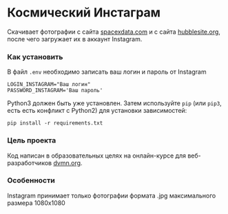 # Космический Инстаграм
Скачивает фотографии с сайта [spacexdata.com](https://spacexdata.com) и с сайта 
[hubblesite.org](http://hubblesite.org), после чего загружает их в аккаунт Instagram.


### Как установить
В файл `.env` необходимо записать ваш логин и пароль от Instagram
```text
LOGIN_INSTAGRAM="Ваш логин"
PASSWORD_INSTAGRAM='Ваш пароль'
```
Python3 должен быть уже установлен. 
Затем используйте `pip` (или `pip3`, есть есть конфликт с Python2) для установки зависимостей:
```
pip install -r requirements.txt
```

### Цель проекта

Код написан в образовательных целях на онлайн-курсе для веб-разработчиков [dvmn.org](https://dvmn.org/).

### Особенности

Instagram принимает только фотографии формата .jpg максимального размера 1080х1080
